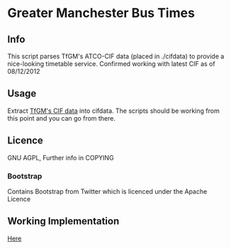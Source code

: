 # Greater Manchester Bus Times
## Info
This script parses TfGM's ATCO-CIF data (placed in ./cifdata) to provide a nice-looking timetable service. Confirmed working with latest CIF as of 08/12/2012
## Usage
Extract [TfGM's CIF data](http://store.datagm.org.uk/sets/TfGM/GMPTE_CIF.zip) into cifdata. The scripts should be working from this point and you can go from there.
## Licence
GNU AGPL, Further info in COPYING
### Bootstrap
Contains Bootstrap from Twitter which is licenced under the Apache Licence
## Working Implementation
[Here](http://www.codedump.eu/buses/)